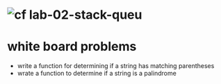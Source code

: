 ![cf](https://i.imgur.com/7v5ASc8.png) lab-02-stack-queu
======

# white board problems
* write a function for determining if a string has matching parentheses
* wrate a function to determine if a string is a palindrome
